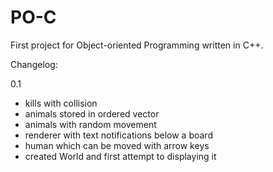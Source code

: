 # PO-C

First project for Object-oriented Programming written in C++.

Changelog:

0.1
- kills with collision
- animals stored in ordered vector
- animals with random movement
- renderer with text notifications below a board
- human which can be moved with arrow keys
- created World and first attempt to displaying it
